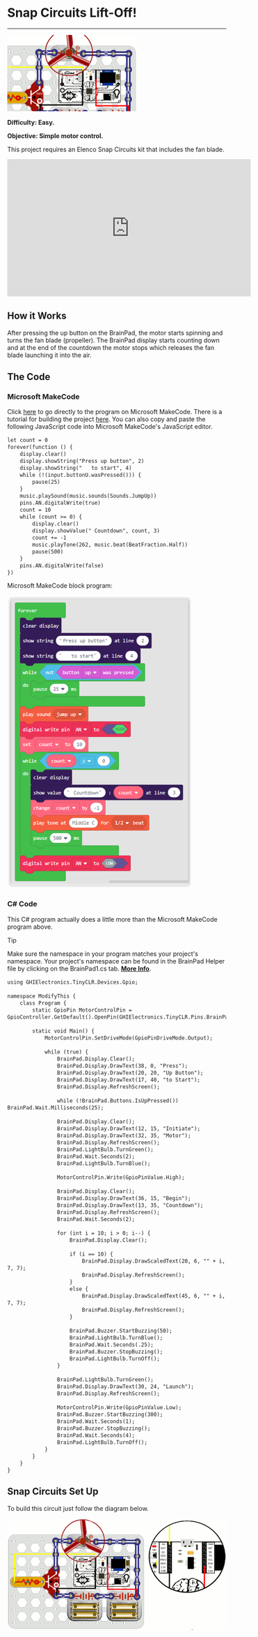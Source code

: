 # Snap Circuits Lift-Off!
---
![Snap Circuits](images/snap-circuits.gif)

**Difficulty: Easy.**

**Objective: Simple motor control.**

This project requires an Elenco Snap Circuits kit that includes the fan blade.

<iframe width="560" height="315" src="https://www.youtube.com/embed/8tVkJDCwG3w?rel=0" frameborder="0" allow="autoplay; encrypted-media" allowfullscreen></iframe>

## How it Works

After pressing the up button on the BrainPad, the motor starts spinning and turns the fan blade (propeller). The BrainPad display starts counting down and at the end of the countdown the motor stops which releases the fan blade launching it into the air.

## The Code

### Microsoft MakeCode

Click [here](https://makecode.com/_gKkcjM3KbHce) to go directly to the program on Microsoft MakeCode. There is a tutorial for building the project [here](https://makecode.brainpad.com/projects/snap-circuits). You can also copy and paste the following JavaScript code into Microsoft MakeCode's JavaScript editor.

```
let count = 0
forever(function () {
    display.clear()
    display.showString("Press up button", 2)
    display.showString("   to start", 4)
    while (!(input.buttonU.wasPressed())) {
        pause(25)
    }
    music.playSound(music.sounds(Sounds.JumpUp))
    pins.AN.digitalWrite(true)
    count = 10
    while (count >= 0) {
        display.clear()
        display.showValue(" Countdown", count, 3)
        count += -1
        music.playTone(262, music.beat(BeatFraction.Half))
        pause(500)
    }
    pins.AN.digitalWrite(false)
})
```

Microsoft MakeCode block program:

![Lift-off block program](images/lift-off-blocks.png)

### C# Code

This C# program actually does a little more than the Microsoft MakeCode program above.

> [!Tip]
> Make sure the namespace in your program matches your project's namespace.  Your project's namespace can be found in the BrainPad Helper file by clicking on the BrainPad1.cs tab.  [**More Info**](../go-beyond/csharp/intro.md#a-few-words-about-namespaces).

```
using GHIElectronics.TinyCLR.Devices.Gpio;

namespace ModifyThis {
    class Program {
        static GpioPin MotorControlPin = GpioController.GetDefault().OpenPin(GHIElectronics.TinyCLR.Pins.BrainPad.Expansion.GpioPin.An);

        static void Main() {
            MotorControlPin.SetDriveMode(GpioPinDriveMode.Output);

            while (true) {
                BrainPad.Display.Clear();
                BrainPad.Display.DrawText(38, 0, "Press");
                BrainPad.Display.DrawText(20, 20, "Up Button");
                BrainPad.Display.DrawText(17, 40, "to Start");
                BrainPad.Display.RefreshScreen();

                while (!BrainPad.Buttons.IsUpPressed()) BrainPad.Wait.Milliseconds(25);

                BrainPad.Display.Clear();
                BrainPad.Display.DrawText(12, 15, "Initiate");
                BrainPad.Display.DrawText(32, 35, "Motor");
                BrainPad.Display.RefreshScreen();
                BrainPad.LightBulb.TurnGreen();
                BrainPad.Wait.Seconds(2);
                BrainPad.LightBulb.TurnBlue();

                MotorControlPin.Write(GpioPinValue.High);

                BrainPad.Display.Clear();
                BrainPad.Display.DrawText(36, 15, "Begin");
                BrainPad.Display.DrawText(13, 35, "Countdown");
                BrainPad.Display.RefreshScreen();
                BrainPad.Wait.Seconds(2);

                for (int i = 10; i > 0; i--) {
                    BrainPad.Display.Clear();

                    if (i == 10) {
                        BrainPad.Display.DrawScaledText(20, 6, "" + i, 7, 7);
                        BrainPad.Display.RefreshScreen();
                    }
                    else {
                        BrainPad.Display.DrawScaledText(45, 6, "" + i, 7, 7);
                        BrainPad.Display.RefreshScreen();
                    }

                    BrainPad.Buzzer.StartBuzzing(50);
                    BrainPad.LightBulb.TurnBlue();
                    BrainPad.Wait.Seconds(.25);
                    BrainPad.Buzzer.StopBuzzing();
                    BrainPad.LightBulb.TurnOff();
                }

                BrainPad.LightBulb.TurnGreen();
                BrainPad.Display.DrawText(30, 24, "Launch");
                BrainPad.Display.RefreshScreen();

                MotorControlPin.Write(GpioPinValue.Low);
                BrainPad.Buzzer.StartBuzzing(300);
                BrainPad.Wait.Seconds(1);
                BrainPad.Buzzer.StopBuzzing();
                BrainPad.Wait.Seconds(4);
                BrainPad.LightBulb.TurnOff();
            }
        }
    }
}
```

## Snap Circuits Set Up

To build this circuit just follow the diagram below.

![Snap Circuits Lift-Off](images/snap-circuits-lift-off.gif)


